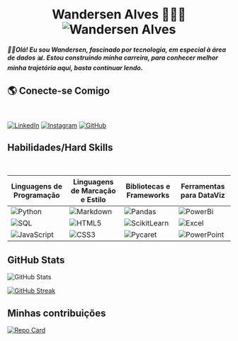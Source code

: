 # <center>Wandersen Alves 👨🏻‍💻 ![Wandersen Alves](linkedin1-removebg.png)
##### 👋🏻Olá! Eu sou Wandersen, fascinado por tecnologia, em especial à área de dados 📊. Estou construindo minha carreira, para conhecer melhor minha trajetória aqui, basta continuar lendo.

## 🌎 **Conecte-se Comigo**
<br>

[![LinkedIn](https://img.shields.io/badge/LinkedIn-000?style=for-the-badge&logo=linkedin&logoColor=0E76A8)](https://www.linkedin.com/in/wandersenalves/)
[![Instagram](https://img.shields.io/badge/Instagram-000?style=for-the-badge&logo=instagram)](https://www.instagram.com/wandersenalves/)
[![GitHub](https://img.shields.io/badge/GitHub-000?style=for-the-badge&logo=GitHub)](https://github.com/Wandersen99)

## **Habilidades/Hard Skills** 
<br>


|**Linguagens de Programação**   |**Linguagens de Marcação e Estilo**  |**Bibliotecas e Frameworks**  |**Ferramentas para DataViz**  |
|---------|---------|---------|---------|
|![Python](https://img.shields.io/badge/Python-000?style=for-the-badge&logo=python)    | ![Markdown](https://img.shields.io/badge/Markdown-000?style=for-the-badge&logo=markdown)          |![Pandas](https://img.shields.io/badge/Pandas-000?style=for-the-badge&logo=pandas)         | ![PowerBi](https://img.shields.io/badge/PowerBi-000?style=for-the-badge&logo=powerbi)        | 
|![SQL](https://img.shields.io/badge/Sql-000?style=for-the-badge&logo=mySql)     | ![HTML5](https://img.shields.io/badge/HTML5-000?style=for-the-badge&logo=html5)         |![ScikitLearn](https://img.shields.io/badge/ScikitLearn-000?style=for-the-badge&logo=scikit-learn)         | ![Excel](https://img.shields.io/badge/Excel-000?style=for-the-badge&logo=microsoftexcel)         | 
|![JavaScript](https://img.shields.io/badge/JavaScript-000?style=for-the-badge&logo=javascript)     | ![CSS3](https://img.shields.io/badge/CSS3-000?style=for-the-badge&logo=css3&logoColor=264CE4)         | ![Pycaret](https://img.shields.io/badge/Pycaret-000?style=for-the-badge&logo=PYCARET)        | ![PowerPoint](https://img.shields.io/badge/PowerPoint-000?style=for-the-badge&logo=microsoftpowerpoint)        |


## **GitHub Stats**
![GitHub Stats](https://github-readme-stats.vercel.app/api?username=wandersen99&theme=transparent&bg_color=000&border_color=30A3DC&show_icons=true&icon_color=30A3DC&title_color=E94D5F&text_color=FFF)

[![GitHub Streak](https://streak-stats.demolab.com/?user=wandersen99&theme=bear&background=000&border=30A3DC&dates=FFF)](https://git.io/streak-stats)


## **Minhas contribuições**  
[![Repo Card](https://github-readme-stats.vercel.app/api/pin/?username=wandersen99&repo=BootCamp_Database_Dio&bg_color=000&border_color=30A3DC&show_icons=true&icon_color=30A3DC&title_color=E94D5F&text_color=FFF)](https://github.com/wandersen99/BootCamp_Database_Dio)


